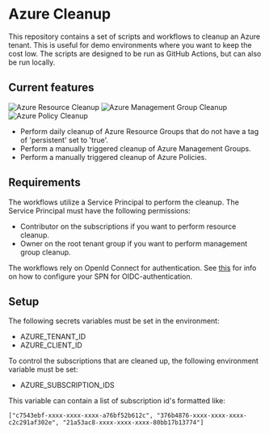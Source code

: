 # Azure Cleanup

This repository contains a set of scripts and workflows to cleanup an Azure tenant. This is useful for demo environments where you want to keep the cost low. The scripts are designed to be run as GitHub Actions, but can also be run locally.

## Current features

![Azure Resource Cleanup](https://github.com/JelleBroekhuijsen/azure-cleanup/actions/workflows/azure-resource-cleanup.yml/badge.svg)
![Azure Management Group Cleanup](https://github.com/JelleBroekhuijsen/azure-cleanup/actions/workflows/azure-management-group-cleanup.yml/badge.svg)
![Azure Policy Cleanup](https://github.com/JelleBroekhuijsen/azure-cleanup/actions/workflows/azure-policy-cleanup.yml/badge.svg)

- Perform daily cleanup of Azure Resource Groups that do not have a tag of 'persistent' set to 'true'.
- Perform a manually triggered cleanup of Azure Management Groups.
- Perform a manually triggered cleanup of Azure Policies.

## Requirements

The workflows utilize a Service Principal to perform the cleanup. The Service Principal must have the following permissions:

- Contributor on the subscriptions if you want to perform resource cleanup.
- Owner on the root tenant group if you want to perform management group cleanup.

The workflows rely on OpenId Connect for authentication. See [this](https://learn.microsoft.com/en-us/azure/developer/github/connect-from-azure?tabs=azure-portal%2Cwindows#use-the-azure-login-action-with-openid-connect) for info on how to configure your SPN for OIDC-authentication.

## Setup

 The following secrets variables must be set in the environment:

- AZURE_TENANT_ID
- AZURE_CLIENT_ID

To control the subscriptions that are cleaned up, the following environment variable must be set:

- AZURE_SUBSCRIPTION_IDS

This variable can contain a list of subscription id's formatted like:

`["c7543ebf-xxxx-xxxx-xxxx-a76bf52b612c", "376b4876-xxxx-xxxx-xxxx-c2c291af302e", "21a53ac8-xxxx-xxxx-xxxx-80bb17b13774"]`
